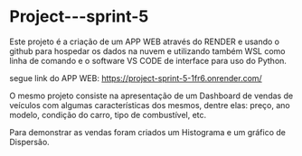 # Project---sprint-5

Este projeto é a criação de um APP WEB através do RENDER e usando o github para hospedar os dados na nuvem e utilizando também WSL como linha de comando e o software VS CODE de interface para uso do Python.

segue link do APP WEB: https://project-sprint-5-1fr6.onrender.com/

O mesmo projeto consiste na apresentação de um Dashboard de vendas de veículos com algumas características dos mesmos, dentre elas: preço, ano modelo, condição do carro, tipo de combustível, etc.

Para demonstrar as vendas foram criados um Histograma e um gráfico de Dispersão.


